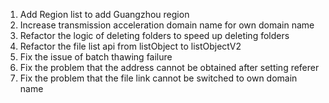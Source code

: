 1. Add Region list to add Guangzhou region
1. Increase transmission acceleration domain name for own domain name
1. Refactor the logic of deleting folders to speed up deleting folders
1. Refactor the file list api from listObject to listObjectV2
1. Fix the issue of batch thawing failure
1. Fix the problem that the address cannot be obtained after setting referer
1. Fix the problem that the file link cannot be switched to own domain name
